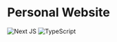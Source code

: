 # Personal Website

![Next JS](https://img.shields.io/badge/Next-black?style=for-the-badge&style=flat&logo=next.js&logoColor=white) ![TypeScript](https://img.shields.io/badge/typescript-%23007ACC.svg?style=for-the-badge&style=flat&logo=typescript&logoColor=white)
